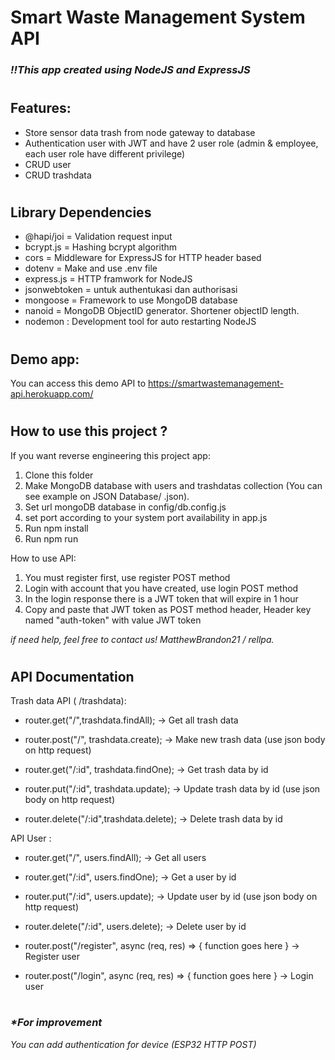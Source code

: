# Smart Waste Management System API
### <i>!!This app created using NodeJS and ExpressJS</i>

#

## Features:
- Store sensor data trash from node gateway to database
- Authentication user with JWT and have 2 user role (admin & employee, each user role have different privilege)
- CRUD user
- CRUD trashdata

#

## Library Dependencies
- @hapi/joi = Validation request input
- bcrypt.js = Hashing bcrypt algorithm
- cors = Middleware for ExpressJS for HTTP header based
- dotenv = Make and use .env file
- express.js = HTTP framwork for NodeJS
- jsonwebtoken = untuk authentukasi dan authorisasi
- mongoose = Framework to use MongoDB database
- nanoid = MongoDB ObjectID generator. Shortener objectID length.
- nodemon : Development tool for auto restarting NodeJS 

#

## Demo app:
You can access this demo API to https://smartwastemanagement-api.herokuapp.com/

#

## How to use this project ?
If you want reverse engineering this project app:
1. Clone this folder
2. Make MongoDB database with users and trashdatas collection (You can see example on JSON Database/ .json).
2. Set url mongoDB database in config/db.config.js
3. set port according to your system port availability in app.js 
4. Run npm install
5. Run npm run

How to use API:
1. You must register first, use register POST method
2. Login with account that you have created, use login POST method
3. In the login response there is a JWT token that will expire in 1 hour
4. Copy and paste that JWT token as POST method header, Header key named "auth-token" with value JWT token

<i>if need help, feel free to contact us! MatthewBrandon21 / rellpa.</i>

#

## API Documentation
Trash data API ( /trashdata):
- router.get("/",trashdata.findAll);  -> Get all trash data

- router.post("/", trashdata.create); -> Make new trash data (use json body on http request)

- router.get("/:id", trashdata.findOne); -> Get trash data by id

- router.put("/:id", trashdata.update); -> Update trash data by id (use json body on http request)

- router.delete("/:id",trashdata.delete); -> Delete trash data by id

API User :
- router.get("/", users.findAll); -> Get all users
 
- router.get("/:id", users.findOne); -> Get a user by id

- router.put("/:id", users.update); -> Update user by id (use json body on http request)
 
- router.delete("/:id", users.delete); -> Delete user by id
 
- router.post("/register", async (req, res) => { function goes here } -> Register user
 
- router.post("/login", async (req, res) => { function goes here } -> Login user

#

### <i>*For improvement<i/>
You can add authentication for device (ESP32 HTTP POST)